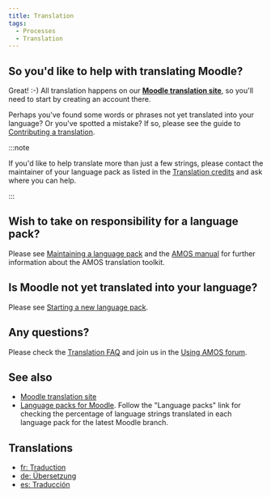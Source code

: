 ```yaml
---
title: Translation
tags:
  - Processes
  - Translation
---
```

## So you'd like to help with translating Moodle?

Great! :-) All translation happens on our **[Moodle translation site](http://lang.moodle.org)**, so you'll need to start by creating an account there.

Perhaps you've found some words or phrases not yet translated into your language? Or you've spotted a mistake? If so, please see the guide to [Contributing a translation](./translation/contributing).

:::note

If you'd like to help translate more than just a few strings, please contact the maintainer of your language pack as listed in the [Translation credits](http://lang.moodle.org/local/amos/credits.php) and ask where you can help.

:::

## Wish to take on responsibility for a language pack?

Please see [Maintaining a language pack](/general/development/process/translation/maintaining) and the [AMOS manual](./translation/amos)  for further information about the AMOS translation toolkit.

## Is Moodle not yet translated into your language?

Please see  [Starting a new language pack](./translation/langpack).

## Any questions?

Please check the [Translation  FAQ](https://docs.moodle.org/dev/Translation__FAQ) and join us in the [Using AMOS forum](http://lang.moodle.org/mod/forum/view.php?id=5).

## See also

- [Moodle translation site](https://lang.moodle.org/)
- [Language packs for Moodle](https://download.moodle.org/releases/latest/). Follow the "Language packs" link for checking the percentage of language strings translated in each language pack for the latest Moodle branch.

## Translations

<!-- cspell:disable -->

- [fr: Traduction](http://docs.moodle.org/fr/Traduction)
- [de: Übersetzung](https://docs.moodle.org/de/Übersetzung)
- [es: Traducción](https://docs.moodle.org/es/Traducción)

<!-- cspell:enable -->
